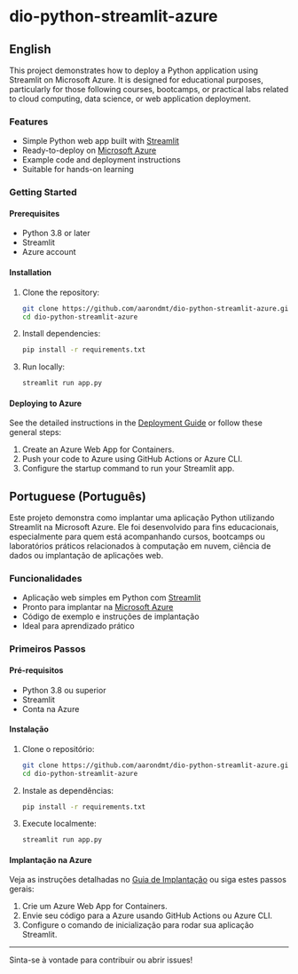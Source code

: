 # dio-python-streamlit-azure

## English

This project demonstrates how to deploy a Python application using Streamlit on Microsoft Azure. It is designed for educational purposes, particularly for those following courses, bootcamps, or practical labs related to cloud computing, data science, or web application deployment.

### Features

- Simple Python web app built with [Streamlit](https://streamlit.io/)
- Ready-to-deploy on [Microsoft Azure](https://azure.microsoft.com/)
- Example code and deployment instructions
- Suitable for hands-on learning

### Getting Started

#### Prerequisites

- Python 3.8 or later
- Streamlit
- Azure account

#### Installation

1. Clone the repository:
    ```bash
    git clone https://github.com/aarondmt/dio-python-streamlit-azure.git
    cd dio-python-streamlit-azure
    ```

2. Install dependencies:
    ```bash
    pip install -r requirements.txt
    ```

3. Run locally:
    ```bash
    streamlit run app.py
    ```

#### Deploying to Azure

See the detailed instructions in the [Deployment Guide](DEPLOYMENT.md) or follow these general steps:

1. Create an Azure Web App for Containers.
2. Push your code to Azure using GitHub Actions or Azure CLI.
3. Configure the startup command to run your Streamlit app.

## Portuguese (Português)

Este projeto demonstra como implantar uma aplicação Python utilizando Streamlit na Microsoft Azure. Ele foi desenvolvido para fins educacionais, especialmente para quem está acompanhando cursos, bootcamps ou laboratórios práticos relacionados à computação em nuvem, ciência de dados ou implantação de aplicações web.

### Funcionalidades

- Aplicação web simples em Python com [Streamlit](https://streamlit.io/)
- Pronto para implantar na [Microsoft Azure](https://azure.microsoft.com/)
- Código de exemplo e instruções de implantação
- Ideal para aprendizado prático

### Primeiros Passos

#### Pré-requisitos

- Python 3.8 ou superior
- Streamlit
- Conta na Azure

#### Instalação

1. Clone o repositório:
    ```bash
    git clone https://github.com/aarondmt/dio-python-streamlit-azure.git
    cd dio-python-streamlit-azure
    ```

2. Instale as dependências:
    ```bash
    pip install -r requirements.txt
    ```

3. Execute localmente:
    ```bash
    streamlit run app.py
    ```

#### Implantação na Azure

Veja as instruções detalhadas no [Guia de Implantação](DEPLOYMENT.md) ou siga estes passos gerais:

1. Crie um Azure Web App for Containers.
2. Envie seu código para a Azure usando GitHub Actions ou Azure CLI.
3. Configure o comando de inicialização para rodar sua aplicação Streamlit.

---

Sinta-se à vontade para contribuir ou abrir issues!
